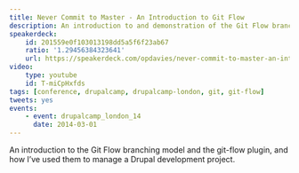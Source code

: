 ```yaml
---
title: Never Commit to Master - An Introduction to Git Flow
description: An introduction to and demonstration of the Git Flow branching model.
speakerdeck:
    id: 201559e0f103013198dd5a5f6f23ab67
    ratio: '1.29456384323641'
    url: https://speakerdeck.com/opdavies/never-commit-to-master-an-introduction-to-git-flow
video:
    type: youtube
    id: T-miCpHxfds
tags: [conference, drupalcamp, drupalcamp-london, git, git-flow]
tweets: yes
events:
    - event: drupalcamp_london_14
      date: 2014-03-01
---
```

An introduction to the Git Flow branching model and the git-flow plugin, and how I’ve used them to manage a Drupal development project.
